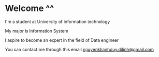 # Welcome ^^

I'm a student at University of information technology

My major is Information System

I aspire to become an expert in the field of Data engineer

You can contact me through this email nguyenkhanhduy.dilinh@gmail.com
